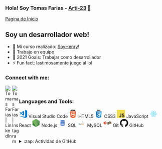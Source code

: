 ### Hola! Soy Tomas Farias - [Arti-23][website] 👋

<a href="http://arti-23.github.io">Pagina de Inicio</a>

## Soy un desarrollador web!

- 🔭 Mi curso realizado: [SoyHenry][course]!
- 👯 Trabajo en equipo
- 🥅 2021 Goals: Trabajar como desarrollador
- ⚡ Fun fact: lastimosamente juego al lol

### Connect with me:

[<img align="left" alt="Tomas Farias | LinkedIn" width="22px" src="https://cdn.jsdelivr.net/npm/simple-icons@v3/icons/linkedin.svg" />][linkedin]

[<img align="left" alt="Tomas Farias | Instagram" width="22px" src="https://cdn.jsdelivr.net/npm/simple-icons@v3/icons/instagram.svg" />][instagram]
<i class="fab fa-linkedin"></i>

<br />

### Languages and Tools:

<div>
<img  alt="Visual Studio Code" width="26px" src="https://raw.githubusercontent.com/github/explore/80688e429a7d4ef2fca1e82350fe8e3517d3494d/topics/visual-studio-code/visual-studio-code.png" />
<sppan> Visual Studio Code </span>
<img alt="HTML5" width="26px" src="https://raw.githubusercontent.com/github/explore/80688e429a7d4ef2fca1e82350fe8e3517d3494d/topics/html/html.png" />
<label> HTML5 </label>
<img alt="CSS3" width="26px" src="https://raw.githubusercontent.com/github/explore/80688e429a7d4ef2fca1e82350fe8e3517d3494d/topics/css/css.png" />
<label> CSS3 </label>
<img alt="JavaScript" width="26px" src="https://raw.githubusercontent.com/github/explore/80688e429a7d4ef2fca1e82350fe8e3517d3494d/topics/javascript/javascript.png" />
<label> JavaScript </label>

<img alt="React" width="26px" src="https://raw.githubusercontent.com/github/explore/80688e429a7d4ef2fca1e82350fe8e3517d3494d/topics/react/react.png" />
<label> React </label>
<img alt="Node.js" width="26px" src="https://raw.githubusercontent.com/github/explore/80688e429a7d4ef2fca1e82350fe8e3517d3494d/topics/nodejs/nodejs.png" />
<label> Node.js </label>
<img alt="SQL" width="26px" src="https://raw.githubusercontent.com/github/explore/80688e429a7d4ef2fca1e82350fe8e3517d3494d/topics/sql/sql.png" />
<label> SQL </label>
<img alt="MySQL" width="26px" src="https://raw.githubusercontent.com/github/explore/80688e429a7d4ef2fca1e82350fe8e3517d3494d/topics/mysql/mysql.png"/>
<label> MySQL </label>
<img alt="Git" width="26px" src="https://raw.githubusercontent.com/github/explore/80688e429a7d4ef2fca1e82350fe8e3517d3494d/topics/git/git.png"/>
<label> Git </label>
<img alt="GitHub" width="26px" src="https://raw.githubusercontent.com/github/explore/78df643247d429f6cc873026c0622819ad797942/topics/github/github.png" />
<label> GitHub </label>
</div>
<!-- [<img align="left" alt="MongoDB" width="26px" src="https://raw.githubusercontent.com/github/explore/80688e429a7d4ef2fca1e82350fe8e3517d3494d/topics/mongodb/mongodb.png" />][webdevplaylist] -->

<br />
<br />

<details>
  <summary>:zap: Actividad de GitHub</summary>
  
<!--START_SECTION:activity-->
1. 
2. 
3. 
4. 
5. 
<!--END_SECTION:activity-->

</details>

[website]: arti-23.github.io
[linkedin]: https://www.linkedin.com/in/tomas-farias/
[course]: https://soyhenry.com
[instagram]: https://www.instagram.com/_arti23/
